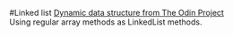 #Linked list
[Dynamic data structure from The Odin Project](http://www.theodinproject.com/ruby-programming/linked-lists)  
Using regular array methods as LinkedList methods.
